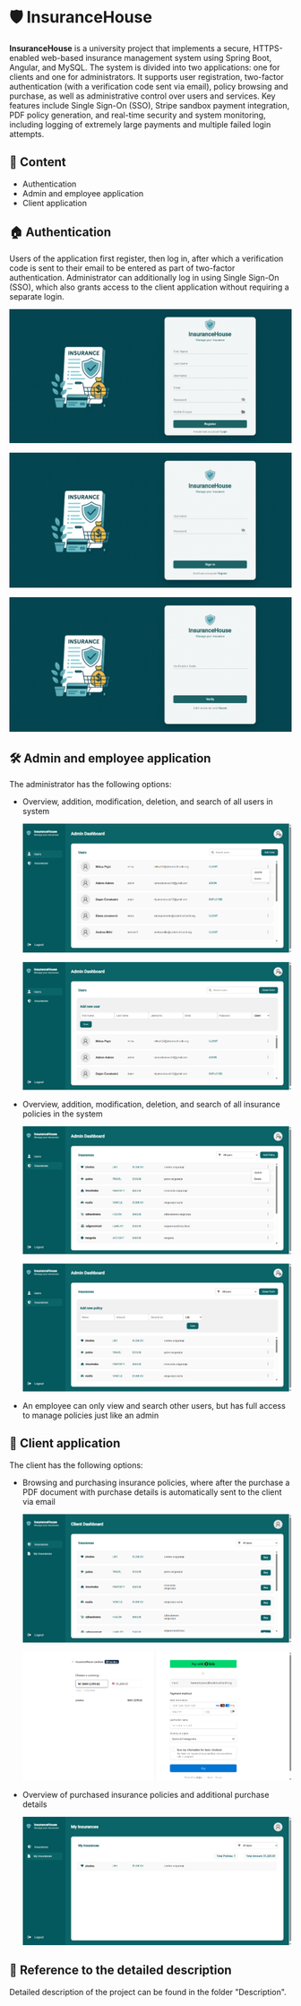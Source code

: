 # 🛡️ InsuranceHouse

**InsuranceHouse** is a university project that implements a secure, HTTPS-enabled web-based insurance management system using Spring Boot, Angular, and MySQL. The system is divided into two applications: one for clients and one for administrators. It supports user registration, two-factor authentication (with a verification code sent via email), policy browsing and purchase, as well as administrative control over users and services. Key features include Single Sign-On (SSO), Stripe sandbox payment integration, PDF policy generation, and real-time security and system monitoring, including logging of extremely large payments and multiple failed login attempts.


## 📑 Content
- Authentication
- Admin and employee application
- Client application


## 🏠 Authentication
Users of the application first register, then log in, after which a verification code is sent to their email to be entered as part of two-factor authentication. Administrator can additionally log in using Single Sign-On (SSO), which also grants access to the client application without requiring a separate login.

 ![screenshot](Screenshots/register.png)

 ![screenshot](Screenshots/login.png)

 ![screenshot](Screenshots/verify.png)


## 🛠️ Admin and employee application
The administrator has the following options:

 - Overview, addition, modification, deletion, and search of all users in system

   ![screenshot](Screenshots/adminDashboard.png)

   ![screenshot](Screenshots/addUser.png)
  
 - Overview, addition, modification, deletion, and search of all insurance policies in the system

   ![screenshot](Screenshots/adminInsurances.png)

   ![screenshot](Screenshots/addPolicy.png)

  - An employee can only view and search other users, but has full access to manage policies just like an admin


## 👥 Client application
The client has the following options:

 - Browsing and purchasing insurance policies, where after the purchase a PDF document with purchase details is automatically sent to the client via email

   ![screenshot](Screenshots/clientDashboard.png)

   ![screenshot](Screenshots/buyInsurance.png)

 - Overview of purchased insurance policies and additional purchase details

   ![screenshot](Screenshots/clientInsurances.png)


## 📄 Reference to the detailed description
Detailed description of the project can be found in the folder "Description".